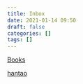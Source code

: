 ```yaml
---
title: Inbox
date: 2021-01-14 09:50
draft: false
categories: []
tags: []
---
```


[Books](/books)

[hantao](/hantao)

